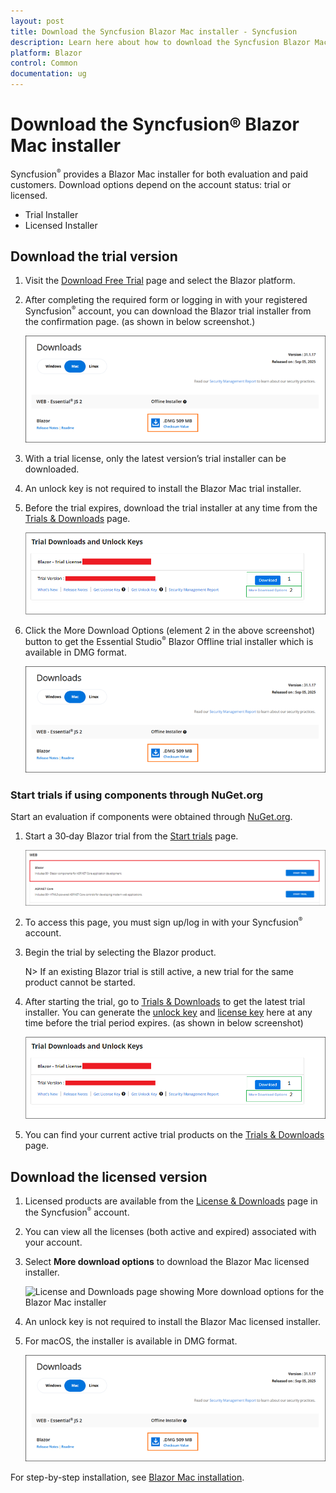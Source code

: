 ```yaml
---
layout: post
title: Download the Syncfusion Blazor Mac installer - Syncfusion
description: Learn here about how to download the Syncfusion Blazor Mac installer for trial or licensed use, including Start trials and License & Downloads options.
platform: Blazor
control: Common
documentation: ug
---
```


# Download the Syncfusion® Blazor Mac installer

Syncfusion<sup style="font-size:70%">&reg;</sup> provides a Blazor Mac installer for both evaluation and paid customers. Download options depend on the account status: trial or licensed.

* Trial Installer
* Licensed Installer

## Download the trial version

1. Visit the [Download Free Trial](https://www.syncfusion.com/downloads) page and select the Blazor platform.

2. After completing the required form or logging in with your registered Syncfusion<sup style="font-size:70%">&reg;</sup> account, you can download the Blazor trial installer from the confirmation page. (as shown in below screenshot.)

   ![Trial confirmation page showing Blazor Mac installer download](images/blazor_mac_trial.PNG)

3. With a trial license, only the latest version’s trial installer can be downloaded.

4. An unlock key is not required to install the Blazor Mac trial installer.

5. Before the trial expires, download the trial installer at any time from the [Trials & Downloads](https://www.syncfusion.com/account/manage-trials/downloads) page.

   ![Trials and Downloads page with Download button for the Blazor Mac installer](images/start-trial-download-installer.png)

6. Click the More Download Options (element 2 in the above screenshot) button to get the Essential Studio<sup style="font-size:70%">&reg;</sup> Blazor Offline trial installer which is available in DMG format.

   ![Trial Downlaod Offline Installer](images/blazor_mac.png)

### Start trials if using components through NuGet.org

Start an evaluation if components were obtained through [NuGet.org](https://www.nuget.org/packages?q=syncfusion).

1. Start a 30‑day Blazor trial from the [Start trials](https://www.syncfusion.com/account/manage-trials/start-trials) page.

   ![Start trials page for Blazor](images/start-trial-download.PNG)

2. To access this page, you must sign up/log in with your Syncfusion<sup style="font-size:70%">&reg;</sup> account.

3. Begin the trial by selecting the Blazor product.

   N> If an existing Blazor trial is still active, a new trial for the same product cannot be started.

4. After starting the trial, go to [Trials & Downloads](https://www.syncfusion.com/account/manage-trials/downloads) to get the latest trial installer. You can generate the [unlock key](https://support.syncfusion.com/kb/article/7053/how-to-generate-unlock-key-for-essentials-studio-products) and [license key](https://blazor.syncfusion.com/documentation/getting-started/license-key/how-to-generate) here at any time before the trial period expires. (as shown in below screenshot)

   ![Trials and Downloads page showing trial installer and links to generate license key](images/start-trial-download-installer.png)

5. You can find your current active trial products on the [Trials & Downloads](https://www.syncfusion.com/account/manage-trials/downloads) page.

## Download the licensed version

1. Licensed products are available from the [License & Downloads](https://www.syncfusion.com/account/downloads) page in the Syncfusion<sup style="font-size:70%">&reg;</sup> account.

2. You can view all the licenses (both active and expired) associated with your account.

3. Select **More download options** to download the Blazor Mac licensed installer.

   ![License and Downloads page showing More download options for the Blazor Mac installer](images/start-license-download-installer.png)

4. An unlock key is not required to install the Blazor Mac licensed installer.

5. For macOS, the installer is available in DMG format.

   ![License Download Installer](images/blazor_mac.png)

For step-by-step installation, see [Blazor Mac installation](https://blazor.syncfusion.com/documentation/installation/mac-installer/how-to-install).
